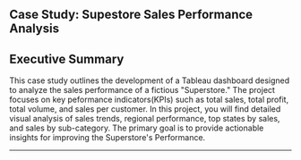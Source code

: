 <h2>Case Study: Supestore Sales Performance Analysis</h2>


<h2>Executive Summary</h2>

This case study outlines the development of a Tableau dashboard designed to analyze the sales performance of a fictious "Superstore." The project focuses on key peformance indicators(KPIs) such as total sales, total profit, total volume, and sales per customer.  In this project, you will find detailed visual analysis of sales trends, regional performance, top states by sales, and sales by sub-category. The primary goal is to provide actionable insights for improving the Superstore's Performance.

---

